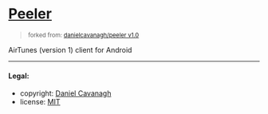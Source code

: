 # [Peeler](https://github.com/warren-bank/Android-AirTunes-Client)
> <small>forked from: <a href="https://github.com/danielcavanagh/peeler/tree/12dbbc448ea64bb708d220707484ec04ec661387">danielcavanagh/peeler v1.0</a></small>

AirTunes (version 1) client for Android

- - - -

#### Legal:

* copyright: [Daniel Cavanagh](https://github.com/danielcavanagh)
* license: [MIT](https://github.com/danielcavanagh/peeler/blob/12dbbc448ea64bb708d220707484ec04ec661387/LICENSE)
